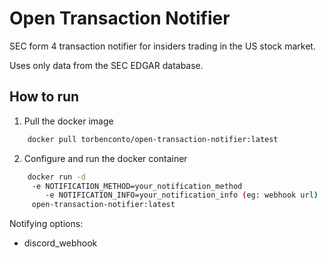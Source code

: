 # Open Transaction Notifier
SEC form 4 transaction notifier for insiders trading in the US stock market.

Uses only data from the SEC EDGAR database.

## How to run
1. Pull the docker image

```bash
    docker pull torbenconto/open-transaction-notifier:latest
```

2. Configure and run the docker container

```bash
    docker run -d
     -e NOTIFICATION_METHOD=your_notification_method
        -e NOTIFICATION_INFO=your_notification_info (eg: webhook url)
     open-transaction-notifier:latest
```

Notifying options:
- discord_webhook